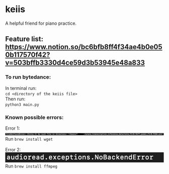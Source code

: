 # keiis
A helpful friend for piano practice.

## Feature list: https://www.notion.so/bc6bfb8ff4f34ae4b0e050b117570f42?v=503bffb3330d4ce59d3b53945e48a833


### To run bytedance:
In terminal run:\
`cd <directory of the keiis file>`\
Then run:\
`python3 main.py`

### Known possible errors:
Error 1:\
![plot](./FileNotFoundError.jpeg)\
Run `brew install wget` \
 \
Error 2:\
![plot](./audioread.exception.NoBackendError.png) \
Run `brew install ffmpeg`

